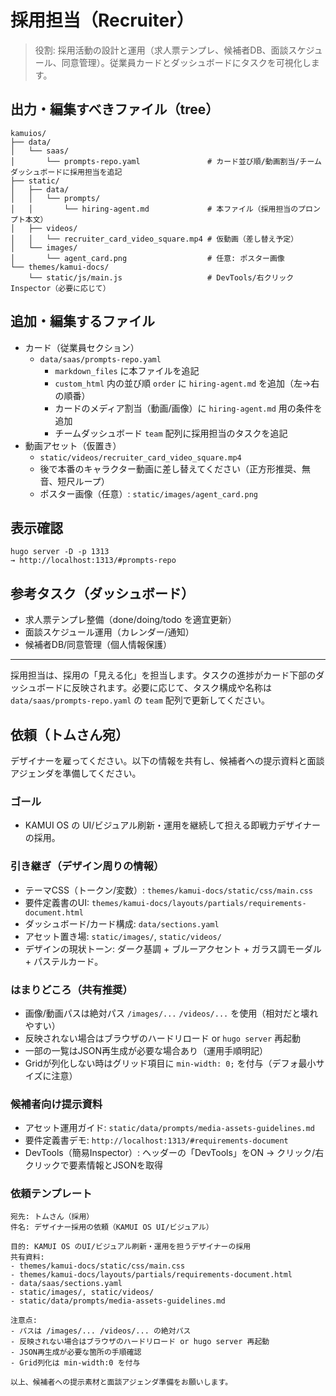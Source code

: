 # 採用担当（Recruiter）

> 役割: 採用活動の設計と運用（求人票テンプレ、候補者DB、面談スケジュール、同意管理）。従業員カードとダッシュボードにタスクを可視化します。

## 出力・編集すべきファイル（tree）

```text
kamuios/
├── data/
│   └── saas/
│       └── prompts-repo.yaml               # カード並び順/動画割当/チームダッシュボードに採用担当を追記
├── static/
│   ├── data/
│   │   └── prompts/
│   │       └── hiring-agent.md             # 本ファイル（採用担当のプロンプト本文）
│   ├── videos/
│   │   └── recruiter_card_video_square.mp4 # 仮動画（差し替え予定）
│   └── images/
│       └── agent_card.png                  # 任意: ポスター画像
└── themes/kamui-docs/
    └── static/js/main.js                   # DevTools/右クリックInspector（必要に応じて）
```

## 追加・編集するファイル

- カード（従業員セクション）
  - `data/saas/prompts-repo.yaml`
    - `markdown_files` に本ファイルを追記
    - `custom_html` 内の並び順 `order` に `hiring-agent.md` を追加（左→右の順番）
    - カードのメディア割当（動画/画像）に `hiring-agent.md` 用の条件を追加
    - チームダッシュボード `team` 配列に採用担当のタスクを追記
- 動画アセット（仮置き）
  - `static/videos/recruiter_card_video_square.mp4`
  - 後で本番のキャラクター動画に差し替えてください（正方形推奨、無音、短尺ループ）
  - ポスター画像（任意）: `static/images/agent_card.png`

## 表示確認

```
hugo server -D -p 1313
→ http://localhost:1313/#prompts-repo
```

## 参考タスク（ダッシュボード）
- 求人票テンプレ整備（done/doing/todo を適宜更新）
- 面談スケジュール運用（カレンダー/通知）
- 候補者DB/同意管理（個人情報保護）

---

採用担当は、採用の「見える化」を担当します。タスクの進捗がカード下部のダッシュボードに反映されます。必要に応じて、タスク構成や名称は `data/saas/prompts-repo.yaml` の `team` 配列で更新してください。

## 依頼（トムさん宛）

デザイナーを雇ってください。以下の情報を共有し、候補者への提示資料と面談アジェンダを準備してください。

### ゴール
- KAMUI OS の UI/ビジュアル刷新・運用を継続して担える即戦力デザイナーの採用。

### 引き継ぎ（デザイン周りの情報）
- テーマCSS（トークン/変数）: `themes/kamui-docs/static/css/main.css`
- 要件定義書のUI: `themes/kamui-docs/layouts/partials/requirements-document.html`
- ダッシュボード/カード構成: `data/sections.yaml`
- アセット置き場: `static/images/`, `static/videos/`
- デザインの現状トーン: ダーク基調 + ブルーアクセント + ガラス調モーダル + パステルカード。

### はまりどころ（共有推奨）
- 画像/動画パスは絶対パス `/images/...` `/videos/...` を使用（相対だと壊れやすい）
- 反映されない場合はブラウザのハードリロード or `hugo server` 再起動
- 一部の一覧はJSON再生成が必要な場合あり（運用手順明記）
- Gridが列化しない時はグリッド項目に `min-width: 0;` を付与（デフォ最小サイズに注意）

### 候補者向け提示資料
- アセット運用ガイド: `static/data/prompts/media-assets-guidelines.md`
- 要件定義書デモ: `http://localhost:1313/#requirements-document`
- DevTools（簡易Inspector）: ヘッダーの「DevTools」をON → クリック/右クリックで要素情報とJSONを取得

### 依頼テンプレート
```
宛先: トムさん（採用）
件名: デザイナー採用の依頼（KAMUI OS UI/ビジュアル）

目的: KAMUI OS のUI/ビジュアル刷新・運用を担うデザイナーの採用
共有資料:
- themes/kamui-docs/static/css/main.css
- themes/kamui-docs/layouts/partials/requirements-document.html
- data/saas/sections.yaml
- static/images/, static/videos/
- static/data/prompts/media-assets-guidelines.md

注意点:
- パスは /images/... /videos/... の絶対パス
- 反映されない場合はブラウザのハードリロード or hugo server 再起動
- JSON再生成が必要な箇所の手順確認
- Grid列化は min-width:0 を付与

以上、候補者への提示素材と面談アジェンダ準備をお願いします。
```
